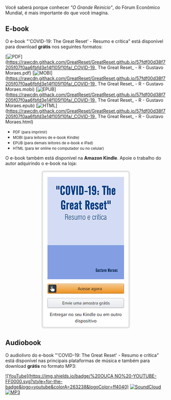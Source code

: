 <script>
    document.title = "\"COVID-19: The Great Reset\" – Resumo e crítica - Gustavo Moraes";
    var link = document.querySelector("link[rel*='icon']") || document.createElement('link');
    link.type = 'image/x-icon';
    link.rel = 'shortcut icon';
    link.href =  "https://rawcdn.githack.com/GreatReset/GreatReset.github.io/2f603f5cb243721f225b8d5f38fe5c9b06c2a79b/favicon.ico";
    document.getElementsByTagName('head')[0].appendChild(link);
    document.getElementsByClassName("project-name")[0].innerHTML = "\"COVID-19: The Great Reset\"<br><small>Resumo e crítica</small>";
</script>

Você saberá porque conhecer _"O Grande Reinício"_, do Fórum Econômico Mundial, é mais importante do que você imagina.

## E-book

O e-book "'COVID-19: The Great Reset' - Resumo e crítica" está disponível para download **grátis** nos seguintes formatos:

[![PDF](https://img.shields.io/badge/%20Baixar%20-PDF-EC1C24.svg?style=for-the-badge&logo=adobe-acrobat-reader&colorA=263238&logoColor=EC1C24)](https://rawcdn.githack.com/GreatReset/GreatReset.github.io/57fdf00d38f7205f07f0aa6fbfd3e14f105f10fa/_COVID-19_ The Great Reset_ - R - Gustavo Moraes.pdf)
[![MOBI](https://img.shields.io/badge/%20Baixar%20-MOBI-FF9900.svg?style=for-the-badge&logo=amazon&colorA=263238&logoColor=FF9900)](https://rawcdn.githack.com/GreatReset/GreatReset.github.io/57fdf00d38f7205f07f0aa6fbfd3e14f105f10fa/_COVID-19_ The Great Reset_ - R - Gustavo Moraes.mobi)
[![EPUB](https://img.shields.io/badge/%20Baixar%20-EPUB-bababa.svg?style=for-the-badge&logo=apple&colorA=263238&logoColor=efefef)](https://rawcdn.githack.com/GreatReset/GreatReset.github.io/57fdf00d38f7205f07f0aa6fbfd3e14f105f10fa/_COVID-19_ The Great Reset_ - R - Gustavo Moraes.epub)
[![HTML](https://img.shields.io/badge/%20Ler%20online%20-HTML-E34F26.svg?style=for-the-badge&logo=html5&colorA=263238&logoColor=E34F26)](https://rawcdn.githack.com/GreatReset/GreatReset.github.io/57fdf00d38f7205f07f0aa6fbfd3e14f105f10fa/_COVID-19_ The Great Reset_ - R - Gustavo Moraes.html)

* <small>PDF (para imprimir)</small>
* <small>MOBI (para leitores de e-book Kindle)</small>
* <small>EPUB (para demais leitores de e-book e iPad)</small>
* <small>HTML (para ler online no computador ou no celular)</small>

O e-book também está disponível na **Amazon Kindle**. Apoie o trabalho do autor adquirindo o e-book na loja:

<p style="text-align: center;">
<a href="https://www.amazon.com.br/COVID-19-Great-Reset-Resumo-cr%C3%ADtica-ebook/dp/B08SKG13F4"><img alt="Amazon Kindle badge" src="e-book_badge.png"></a>
</p>

## Audiobook

O audiolivro do e-book "'COVID-19: The Great Reset' - Resumo e crítica" está disponível nas principais plataformas de música e também para download **grátis** no formato MP3:

[![YouTube](https://img.shields.io/badge/%20OUÇA NO%20-YOUTUBE-FF0000.svg?style=for-the-badge&logo=youtube&colorA=263238&logoColor=ff4040)](https://youtube.com/watch?v=Tij1zkWHDWc)
[![SoundCloud](https://img.shields.io/badge/%20OU%C3%87A%20NO%20-SOUNDCLOUD-ff5500.svg?style=for-the-badge&logo=soundcloud&colorA=263238&logoColor=ff7600)](https://youtube.com/watch?v=Tij1zkWHDWc)
[![MP3](https://img.shields.io/badge/%20Baixar%20-MP3-17bbcd.svg?style=for-the-badge&logo=discogs&colorA=263238&logoColor=5eddeb)](https://u.pcloud.link/publink/show?code=kZDFebXZnjCFU3N9WDYj5yfCUHAyz82YWqqX)

<script>
    window.onload = function(){
        document.getElementsByClassName("site-footer-credits")[0].innerHTML = "<center>Em breve, lançamento do audiolivro de <i>\"'COVID-19: The Great Reset' – Resumo e crítica\"</i> na Deezer, Spotify, Apple Music e mais. <br><br> Save the date: <br> <b>27/02/2021</b></center>"
    };
</script>